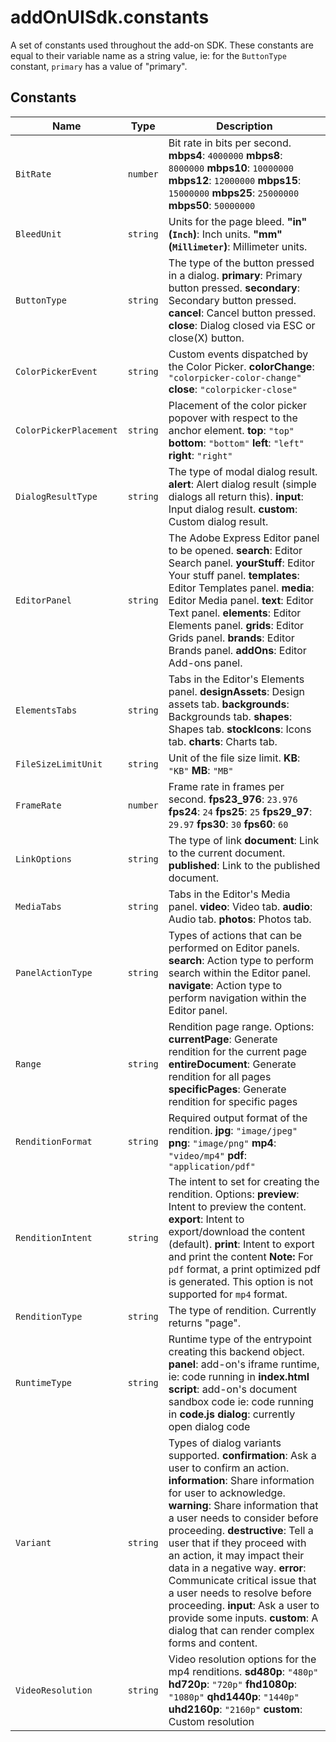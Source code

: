 # addOnUISdk.constants

A set of constants used throughout the add-on SDK. These constants are equal to their variable name as a string value, ie: for the `ButtonType` constant, `primary` has a value of "primary".

## Constants

| Name | Type | Description |
|------|------|-------------|
| `BitRate` | `number` | Bit rate in bits per second. **mbps4**: `4000000` **mbps8**: `8000000` **mbps10**: `10000000` **mbps12**: `12000000` **mbps15**: `15000000` **mbps25**: `25000000` **mbps50**: `50000000` |
| `BleedUnit` | `string` | Units for the page bleed. **"in" (`Inch`)**: Inch units. **"mm" (`Millimeter`)**: Millimeter units. |
| `ButtonType` | `string` | The type of the button pressed in a dialog. **primary**: Primary button pressed. **secondary**: Secondary button pressed. **cancel**: Cancel button pressed. **close**: Dialog closed via ESC or close(X) button. |
| `ColorPickerEvent` | `string` | Custom events dispatched by the Color Picker. **colorChange**: `"colorpicker-color-change"` **close**: `"colorpicker-close"` |
| `ColorPickerPlacement` | `string` | Placement of the color picker popover with respect to the anchor element. **top**: `"top"` **bottom**: `"bottom"` **left**: `"left"` **right**: `"right"` |
| `DialogResultType` | `string` | The type of modal dialog result. **alert**: Alert dialog result (simple dialogs all return this). **input**: Input dialog result. **custom**: Custom dialog result. |
| `EditorPanel` | `string` | The Adobe Express Editor panel to be opened. **search**: Editor Search panel. **yourStuff**: Editor Your stuff panel. **templates**: Editor Templates panel. **media**: Editor Media panel. **text**: Editor Text panel. **elements**: Editor Elements panel. **grids**: Editor Grids panel. **brands**: Editor Brands panel. **addOns**: Editor Add-ons panel. |
| `ElementsTabs` | `string` | Tabs in the Editor's Elements panel. **designAssets**: Design assets tab. **backgrounds**: Backgrounds tab. **shapes**: Shapes tab. **stockIcons**: Icons tab. **charts**: Charts tab. |
| `FileSizeLimitUnit` | `string` | Unit of the file size limit. **KB**: `"KB"` **MB**: `"MB"` |
| `FrameRate` | `number` | Frame rate in frames per second. **fps23_976**: `23.976` **fps24**: `24` **fps25**: `25` **fps29_97**: `29.97` **fps30**: `30` **fps60**: `60` |
| `LinkOptions` | `string` | The type of link **document**: Link to the current document. **published**: Link to the published document. |
| `MediaTabs` | `string` | Tabs in the Editor's Media panel. **video**: Video tab. **audio**: Audio tab. **photos**: Photos tab. |
| `PanelActionType` | `string` | Types of actions that can be performed on Editor panels. **search**: Action type to perform search within the Editor panel. **navigate**: Action type to perform navigation within the Editor panel. |
| `Range` | `string` | Rendition page range. Options: **currentPage**: Generate rendition for the current page **entireDocument**: Generate rendition for all pages **specificPages**: Generate rendition for specific pages |
| `RenditionFormat` | `string` | Required output format of the rendition. **jpg**: `"image/jpeg"` **png**: `"image/png"` **mp4**: `"video/mp4"` **pdf**: `"application/pdf"` |
| `RenditionIntent` | `string` | The intent to set for creating the rendition. Options: **preview**: Intent to preview the content. **export**: Intent to export/download the content (default). **print**: Intent to export and print the content **Note:** For `pdf` format, a print optimized pdf is generated. This option is not supported for `mp4` format. |
| `RenditionType` | `string` | The type of rendition. Currently returns "page". |
| `RuntimeType` | `string` | Runtime type of the entrypoint creating this backend object. **panel**: add-on's iframe runtime, ie: code running in **index.html** **script**: add-on's document sandbox code ie: code running in **code.js** **dialog**: currently open dialog code |
| `Variant` | `string` | Types of dialog variants supported. **confirmation**: Ask a user to confirm an action. **information**: Share information for user to acknowledge. **warning**: Share information that a user needs to consider before proceeding. **destructive**: Tell a user that if they proceed with an action, it may impact their data in a negative way. **error**: Communicate critical issue that a user needs to resolve before proceeding. **input**: Ask a user to provide some inputs. **custom**: A dialog that can render complex forms and content. |
| `VideoResolution` | `string` | Video resolution options for the mp4 renditions. **sd480p**: `"480p"` **hd720p**: `"720p"` **fhd1080p**: `"1080p"` **qhd1440p**: `"1440p"` **uhd2160p**: `"2160p"` **custom**: Custom resolution |
